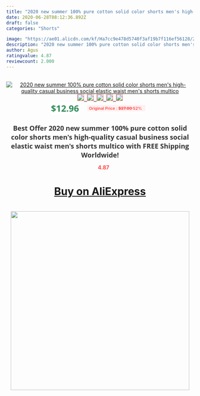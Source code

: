 ```yaml
---
title: "2020 new summer 100% pure cotton solid color shorts men's high-quality casual business social elastic waist men's shorts multico"
date: 2020-06-28T08:12:36.892Z
draft: false
categories: "Shorts"

image: "https://ae01.alicdn.com/kf/Ha7cc9e478d5740f3af19b7f116ef56128/2020-new-summer-100-pure-cotton-solid-color-shorts-men-s-high-quality-casual-business-social.jpg"
description: "2020 new summer 100% pure cotton solid color shorts men's high-quality casual business social elastic waist men's shorts multico"
author: Agus
ratingvalue: 4.87
reviewcount: 2.000
---
```

<br>
<div style="text-align: center;">
<a href="https://s.click.aliexpress.com/e/_9IKqLT" target="_blank" rel="nofollow noopener noreferrer"><img alt="2020 new summer 100% pure cotton solid color shorts men's high-quality casual business social elastic waist men's shorts multico" class="magnifier-image" src="https://ae01.alicdn.com/kf/Ha7cc9e478d5740f3af19b7f116ef56128/2020-new-summer-100-pure-cotton-solid-color-shorts-men-s-high-quality-casual-business-social.jpg_640x640.jpg">
<br>
<img style="border:1px solid salmon" src="https://ae01.alicdn.com/kf/Ha7cc9e478d5740f3af19b7f116ef56128/2020-new-summer-100-pure-cotton-solid-color-shorts-men-s-high-quality-casual-business-social.jpg_120x120.jpg">&nbsp;&nbsp;<img style="border:1px solid salmon" src="https://ae01.alicdn.com/kf/H7249d6e70344459aab55dacd8daad839D/2020-new-summer-100-pure-cotton-solid-color-shorts-men-s-high-quality-casual-business-social.jpg_120x120.jpg">&nbsp;&nbsp;<img style="border:1px solid salmon" src="https://ae01.alicdn.com/kf/H1e88e971c0c640e1b3fd692aea3d84b2P/2020-new-summer-100-pure-cotton-solid-color-shorts-men-s-high-quality-casual-business-social.jpg_120x120.jpg">&nbsp;&nbsp;<img style="border:1px solid salmon" src="https://ae01.alicdn.com/kf/He6f04671f1bf44a4a438be418ab389d8H/2020-new-summer-100-pure-cotton-solid-color-shorts-men-s-high-quality-casual-business-social.jpg_120x120.jpg">&nbsp;&nbsp;<img style="border:1px solid salmon" src="https://ae01.alicdn.com/kf/H651c738d696f49ea95a14103380efbccX/2020-new-summer-100-pure-cotton-solid-color-shorts-men-s-high-quality-casual-business-social.jpg_120x120.jpg"></a></div><br0>
<div style="text-align: center;"><span style="background-color: white; border: 0px; box-sizing: border-box; color: seagreen; display: inline-block; font-family: &quot;open sans&quot; , &quot;arial&quot; , &quot;helvetica&quot; , sans-serif , &quot;heiti&quot;; font-size: 24px; font-stretch: inherit; font-weight: 700; line-height: inherit; margin: 0px 10px 0px 0px; padding: 0px; vertical-align: middle;">$12.96 </span>
<span style="background: rgb(255 , 241 , 241); border-radius: 3px; border: 0px; box-sizing: border-box; color: #ff4747; display: inline-block; font-family: inherit; font-size: 12px; font-stretch: inherit; font-style: inherit; font-variant: inherit; font-weight: 600; line-height: inherit; margin: 0px; padding: 2px 5px; transform: scale(0.9); vertical-align: middle;">Original Price : <b style="text-decoration: line-through;">$27.00 </b> 52%&nbsp;&nbsp;</span></div>
<h1 style="color: #333333; display: inline-block; font-family: &quot;open sans&quot; , &quot;arial&quot; , &quot;helvetica&quot; , sans-serif , &quot;heiti&quot;; font-size: 18px; font-stretch: inherit; font-weight: 700; text-align: center;">Best Offer 2020 new summer 100% pure cotton solid color shorts men's high-quality casual business social elastic waist men's shorts multico with FREE Shipping Worldwide!</h1>
<div style="color: #ff4747; text-align: center;">
<img src="https://4.bp.blogspot.com/-M0ZcTcb-5uY/XleCXlxnR4I/AAAAAAAAAEc/OrjgMkXV1oMQFaCRZj5HQwOCBcu3w1FegCPcBGAYYCw/s1600/star.png" style="height: 15px;">&nbsp;<b>4.87</b></div>
<div class="button_cont" align="center"><a class="buynow_a" href="https://s.click.aliexpress.com/e/_9IKqLT" target="_blank" rel="nofollow noopener noreferrer"><H1>Buy on AliExpress</H1></a></div><br>
<div class="separator" style="clear: both; text-align: center;">
<img src="https://lh3.googleusercontent.com/-pTy5HemUv9M/XlePHvY0dAI/AAAAAAAAAE4/0nX5iRUoIWY8eMW9Dpxeirr157OZliDIgCLcBGAsYHQ/s1600/badge.gif" width="480">
</div>
